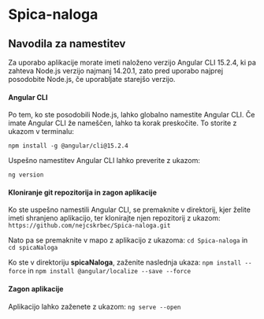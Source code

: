 # Spica-naloga

## Navodila za namestitev

Za uporabo aplikacije morate imeti naloženo verzijo Angular CLI 15.2.4, ki pa zahteva Node.js verzijo najmanj 14.20.1, zato pred uporabo najprej posodobite Node.js, če uporabljate starejšo verzijo.

#### Angular CLI
Po tem, ko ste posodobili Node.js, lahko globalno namestite Angular CLI. Če imate Angular CLI že nameščen, lahko ta korak preskočite. To storite z ukazom v terminalu:

`npm install -g @angular/cli@15.2.4`

Uspešno namestitev Angular CLI lahko preverite z ukazom:

`ng version`

#### Kloniranje git repozitorija in zagon aplikacije
Ko ste uspešno namestili Angular CLI, se premaknite v direktorij, kjer želite imeti shranjeno aplikacijo, ter klonirajte njen repozitorij z ukazom:
`https://github.com/nejcskrbec/Spica-naloga.git`

Nato pa se premaknite v mapo z aplikacijo z ukazoma:
`cd Spica-naloga` in `cd spicaNaloga`

Ko ste v direktoriju **spicaNaloga**, zaženite naslednja ukaza:
`npm install --force` in `npm install @angular/localize --save --force`

#### Zagon aplikacije
Aplikacijo lahko zaženete z ukazom:
`ng serve --open`




